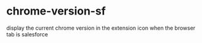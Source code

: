 # chrome-version-sf
display the current chrome version in the extension icon when the browser tab is salesforce
